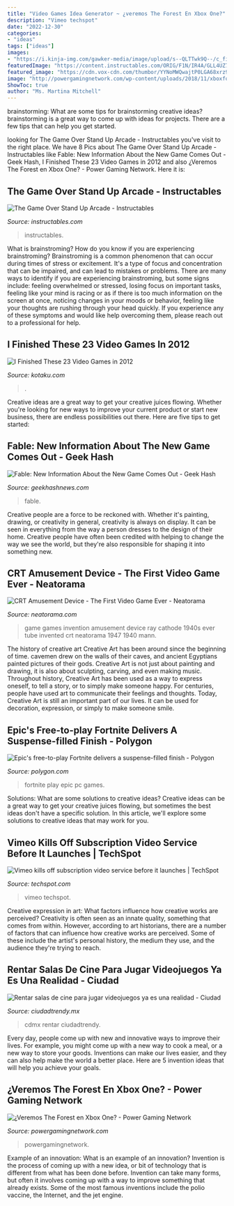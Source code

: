 ```yaml
---
title: "Video Games Idea Generator ~ ¿veremos The Forest En Xbox One?"
description: "Vimeo techspot"
date: "2022-12-30"
categories:
- "ideas"
tags: ["ideas"]
images:
- "https://i.kinja-img.com/gawker-media/image/upload/s--QLTTwk9Q--/c_fill,fl_progressive,g_center,h_900,q_80,w_1600/18ah3loioltpzjpg.jpg"
featuredImage: "https://content.instructables.com/ORIG/F1N/IR4A/GLL4UZ7C/F1NIR4AGLL4UZ7C.jpg?frame=1&amp;width=2100"
featured_image: "https://cdn.vox-cdn.com/thumbor/YYNoMWQwajtP0LGA68xrz9U3Oic=/0x0:969x545/1600x900/cdn.vox-cdn.com/uploads/chorus_image/image/35322292/Screenshot_Combat_AtlasDefense.0.jpg"
image: "http://powergamingnetwork.com/wp-content/uploads/2018/11/xboxforest.png"
ShowToc: true
author: "Ms. Martina Mitchell"
---
```



brainstorming: What are some tips for brainstorming creative ideas?
brainstorming is a great way to come up with ideas for projects. There are a few tips that can help you get started.

	

		
looking for The Game Over Stand Up Arcade - Instructables you've visit to the right place. We have 8 Pics about The Game Over Stand Up Arcade - Instructables like Fable: New Information About the New Game Comes Out - Geek Hash, I Finished These 23 Video Games in 2012 and also ¿Veremos The Forest en Xbox One? - Power Gaming Network. Here it is:
		
    
## The Game Over Stand Up Arcade - Instructables

<img loading=lazy src="https://content.instructables.com/ORIG/F1N/IR4A/GLL4UZ7C/F1NIR4AGLL4UZ7C.jpg?frame=1&amp;width=2100" onerror="this.onerror=null;this.src='https://tse4.mm.bing.net/th?id=OIP.TpYcE8Iv1XqKMO03AwuqrgHaLH&amp;pid=15.1';" alt="The Game Over Stand Up Arcade - Instructables">

_Source: instructables.com_

>instructables. 

	

What is brainstroming?
How do you know if you are experiencing brainstroming? Brainstroming is a common phenomenon that can occur during times of stress or excitement. It's a type of focus and concentration that can be impaired, and can lead to mistakes or problems. There are many ways to identify if you are experiencing brainstroming, but some signs include: feeling overwhelmed or stressed, losing focus on important tasks, feeling like your mind is racing or as if there is too much information on the screen at once, noticing changes in your moods or behavior, feeling like your thoughts are rushing through your head quickly. If you experience any of these symptoms and would like help overcoming them, please reach out to a professional for help.

    
## I Finished These 23 Video Games In 2012

<img loading=lazy src="https://i.kinja-img.com/gawker-media/image/upload/s--QLTTwk9Q--/c_fill,fl_progressive,g_center,h_900,q_80,w_1600/18ah3loioltpzjpg.jpg" onerror="this.onerror=null;this.src='https://tse3.mm.bing.net/th?id=OIP.Bg4b6WW8CIwOUhx4DMxTbgHaEK&amp;pid=15.1';" alt="I Finished These 23 Video Games in 2012">

_Source: kotaku.com_

>. 

	

Creative ideas are a great way to get your creative juices flowing. Whether you're looking for new ways to improve your current product or start new business, there are endless possibilities out there. Here are five tips to get started:

    
## Fable: New Information About The New Game Comes Out - Geek Hash

<img loading=lazy src="https://geekhashnews.com/wp-content/uploads/2020/07/fable-2.jpg" onerror="this.onerror=null;this.src='https://tse1.mm.bing.net/th?id=OIP.efa03C52u55yHDVF0bfa1QHaEM&amp;pid=15.1';" alt="Fable: New Information About the New Game Comes Out - Geek Hash">

_Source: geekhashnews.com_

>fable. 

	

Creative people are a force to be reckoned with. Whether it's painting, drawing, or creativity in general, creativity is always on display. It can be seen in everything from the way a person dresses to the design of their home. Creative people have often been credited with helping to change the way we see the world, but they're also responsible for shaping it into something new.

    
## CRT Amusement Device - The First Video Game Ever - Neatorama

<img loading=lazy src="http://www.neatorama.com/wp-content/uploads/2011/05/crtamusement-sg.jpg" onerror="this.onerror=null;this.src='https://tse4.mm.bing.net/th?id=OIP.MWwhjtdRGonG_h9_mBzwLgHaEJ&amp;pid=15.1';" alt="CRT Amusement Device - The First Video Game Ever - Neatorama">

_Source: neatorama.com_

>game games invention amusement device ray cathode 1940s ever tube invented crt neatorama 1947 1940 mann. 

	

The history of creative art
Creative Art has been around since the beginning of time. cavemen drew on the walls of their caves, and ancient Egyptians painted pictures of their gods. Creative Art is not just about painting and drawing, it is also about sculpting, carving, and even making music.
Throughout history, Creative Art has been used as a way to express oneself, to tell a story, or to simply make someone happy. For centuries, people have used art to communicate their feelings and thoughts. Today, Creative Art is still an important part of our lives. It can be used for decoration, expression, or simply to make someone smile.

    
## Epic&#039;s Free-to-play Fortnite Delivers A Suspense-filled Finish - Polygon

<img loading=lazy src="https://cdn.vox-cdn.com/thumbor/YYNoMWQwajtP0LGA68xrz9U3Oic=/0x0:969x545/1600x900/cdn.vox-cdn.com/uploads/chorus_image/image/35322292/Screenshot_Combat_AtlasDefense.0.jpg" onerror="this.onerror=null;this.src='https://tse2.mm.bing.net/th?id=OIP.LrXpyU4JoUiD89xs2OAkpgHaEK&amp;pid=15.1';" alt="Epic&#039;s free-to-play Fortnite delivers a suspense-filled finish - Polygon">

_Source: polygon.com_

>fortnite play epic pc games. 

	

Solutions: What are some solutions to creative ideas?
Creative ideas can be a great way to get your creative juices flowing, but sometimes the best ideas don't have a specific solution. In this article, we'll explore some solutions to creative ideas that may work for you.

    
## Vimeo Kills Off Subscription Video Service Before It Launches | TechSpot

<img loading=lazy src="https://static.techspot.com/images2/news/ts3_thumbs/2017/06/2017-06-27-ts3_thumbs-1ba.jpg" onerror="this.onerror=null;this.src='https://tse2.mm.bing.net/th?id=OIP.wSHTaKVQFOMZrij0p-uhVQHaFL&amp;pid=15.1';" alt="Vimeo kills off subscription video service before it launches | TechSpot">

_Source: techspot.com_

>vimeo techspot. 

	

Creative expression in art: What factors influence how creative works are perceived?
Creativity is often seen as an innate quality, something that comes from within. However, according to art historians, there are a number of factors that can influence how creative works are perceived. Some of these include the artist's personal history, the medium they use, and the audience they're trying to reach.

    
## Rentar Salas De Cine Para Jugar Videojuegos Ya Es Una Realidad - Ciudad

<img loading=lazy src="https://ciudadtrendy.mx/wp-content/uploads/2020/11/donde-jugar-videojuegos-arena-santa-fe-cdmx.jpg" onerror="this.onerror=null;this.src='https://tse1.mm.bing.net/th?id=OIP.35blcFG7mGtU0I3i0U_YhgHaEJ&amp;pid=15.1';" alt="Rentar salas de cine para jugar videojuegos ya es una realidad - Ciudad">

_Source: ciudadtrendy.mx_

>cdmx rentar ciudadtrendy. 

	

Every day, people come up with new and innovative ways to improve their lives. For example, you might come up with a new way to cook a meal, or a new way to store your goods. Inventions can make our lives easier, and they can also help make the world a better place. Here are 5 invention ideas that will help you achieve your goals.

    
## ¿Veremos The Forest En Xbox One? - Power Gaming Network

<img loading=lazy src="http://powergamingnetwork.com/wp-content/uploads/2018/11/xboxforest.png" onerror="this.onerror=null;this.src='https://tse4.mm.bing.net/th?id=OIP.2g-FXEZRqSJOhhbPtrmwOwHaEK&amp;pid=15.1';" alt="¿Veremos The Forest en Xbox One? - Power Gaming Network">

_Source: powergamingnetwork.com_

>powergamingnetwork. 

	

Example of an innovation: What is an example of an innovation?
Invention is the process of coming up with a new idea, or bit of technology that is different from what has been done before. Invention can take many forms, but often it involves coming up with a way to improve something that already exists. Some of the most famous inventions include the polio vaccine, the Internet, and the jet engine.

